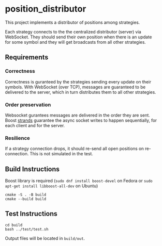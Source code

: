 # position_distributor

This project implements a distributor of positions among strategies.

Each strategy connects to the the centralized distributor (server) via WebSocket.
They should send their own position when there is an update for some symbol and they will get broadcasts from all other strategies.

## Requirements

### Correctness

Correctness is guranteed by the strategies sending every update on their symbols.
With WebSocket (over TCP), messages are guaranteed to be delivered to the server, which in turn distributes them to all other strategies.

### Order preservation

Websocket gurantees messages are delivered in the order they are sent. Boost [strands](https://www.boost.org/doc/libs/latest/doc/html/boost_asio/overview/core/strands.html) guarantee the async socket writes to happen sequentially, for each client and for the server.

### Resilience

If a strategy connection drops, it should re-send all open positions on re-connection. This is not simulated in the test.

## Build Instructions

Boost library is required (`sudo dnf install boost-devel` on Fedora or `sudo apt-get install libboost-all-dev` on Ubuntu)

```
cmake -S . -B build
cmake --build build
```

## Test Instructions

```
cd build
bash ../test/test.sh
```

Output files will be located in `build/out`.
